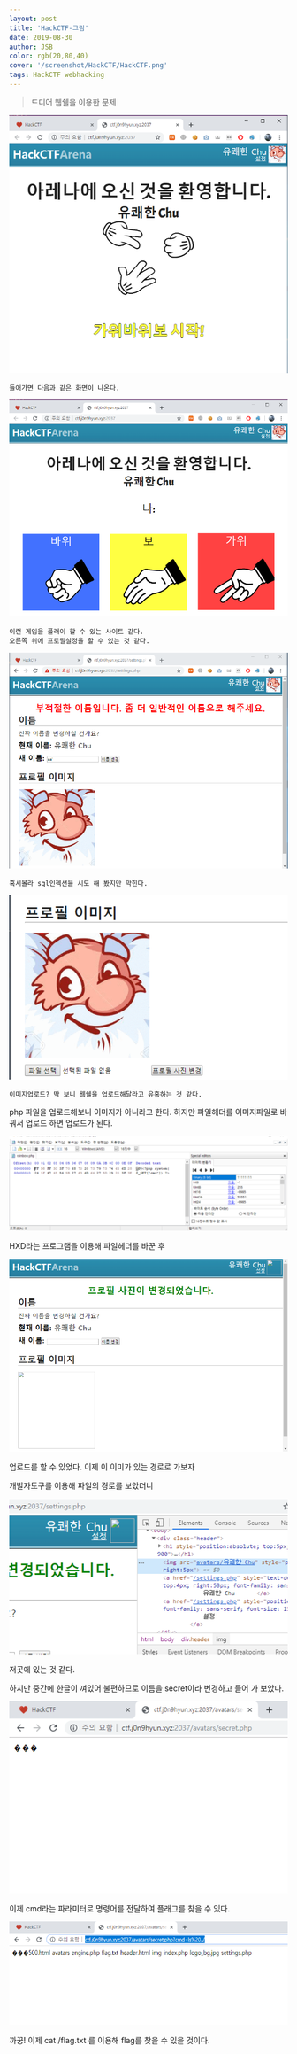 ```yaml
---
layout: post
title: 'HackCTF-그림'
date: 2019-08-30
author: JSB
color: rgb(20,80,40)
cover: '/screenshot/HackCTF/HackCTF.png'
tags: HackCTF webhacking
---
```

> 드디어 웹쉘을 이용한 문제

<img src="/screenshot/HackCTF/4/1.png">

	들어가면 다음과 같은 화면이 나온다.

<img src="/screenshot/HackCTF/4/2.png">

	이런 게임을 플래이 할 수 있는 사이트 같다.
	오른쪽 위에 프로필설정을 할 수 있는 것 같다.

<img src="/screenshot/HackCTF/4/3.png">

	혹시몰라 sql인젝션을 시도 해 봤지만 막힌다.

<img src="/screenshot/HackCTF/4/4.png">

	이미지업로드? 딱 보니 웹쉘을 업로드해달라고 유혹하는 것 같다.

php 파일을 업로드해보니 이미지가 아니라고 한다.
하지만 파일헤더를 이미지파일로 바꿔서 업로드 하면 업로드가 된다.

<img src="/screenshot/HackCTF/4/5.png">

HXD라는 프로그램을 이용해 파일헤더를 바꾼 후

<img src="/screenshot/HackCTF/4/6.png">

업로드를 할 수 있었다. 이제 이 이미가 있는 경로로 가보자

개발자도구를 이용해 파일의 경로를 보았더니

<img src="/screenshot/HackCTF/4/7.png">

저곳에 있는 것 같다.

하지만 중간에 한글이 껴있어 불편하므로 이름을 secret이라 변경하고 들어 가 보았다.

<img src="/screenshot/HackCTF/4/8.png">

이제 cmd라는 파라미터로 명령어를 전달하여 플래그를 찾을 수 있다.

<img src="/screenshot/HackCTF/4/9.png">

까꿍!
이제 cat /flag.txt 를 이용해 flag를 찾을 수 있을 것이다.